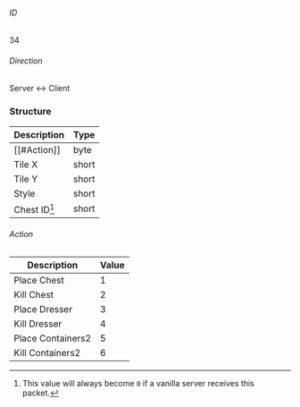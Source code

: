 ###### ID
34

###### Direction
Server <-> Client

### Structure
| Description | Type |
|-------------|------|
| [[#Action]] | byte |
| Tile X      | short |
| Tile Y      | short |
| Style       | short |
| Chest ID[^1] | short |

###### Action
| Description | Value |
|-------------|------|
| Place Chest       | 1 |
| Kill Chest        | 2 |
| Place Dresser     | 3 |
| Kill Dresser      | 4 |
| Place Containers2 | 5 |
| Kill Containers2  | 6 |

[^1]: This value will always become `0` if a vanilla server receives this packet.